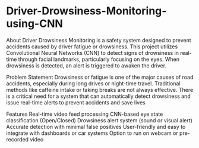 # Driver-Drowsiness-Monitoring-using-CNN
About
Driver Drowsiness Monitoring is a safety system designed to prevent accidents caused by driver fatigue or drowsiness. This project utilizes Convolutional Neural Networks (CNN) to detect signs of drowsiness in real-time through facial landmarks, particularly focusing on the eyes. When drowsiness is detected, an alert is triggered to awaken the driver.

Problem Statement
Drowsiness or fatigue is one of the major causes of road accidents, especially during long drives or night-time travel. Traditional methods like caffeine intake or taking breaks are not always effective. There is a critical need for a system that can automatically detect drowsiness and issue real-time alerts to prevent accidents and save lives

Features
Real-time video feed processing
CNN-based eye state classification (Open/Closed)
Drowsiness alert system (sound or visual alert)
Accurate detection with minimal false positives
User-friendly and easy to integrate with dashboards or car systems
Option to run on webcam or pre-recorded video
